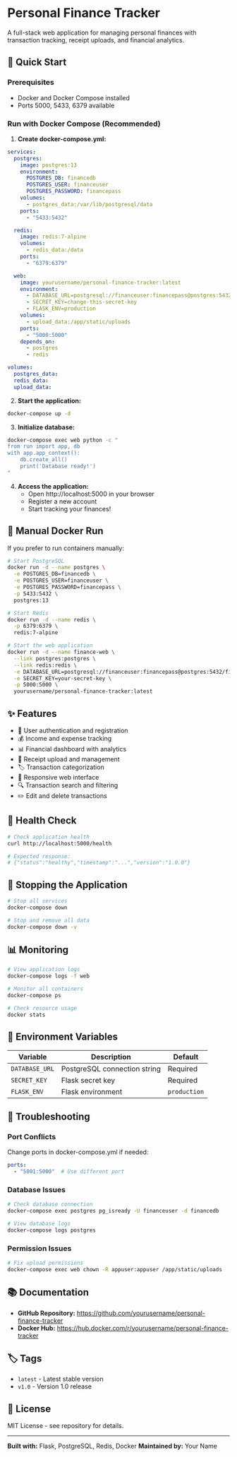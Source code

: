 # Personal Finance Tracker

A full-stack web application for managing personal finances with transaction tracking, receipt uploads, and financial analytics.

## 🚀 Quick Start

### Prerequisites
- Docker and Docker Compose installed
- Ports 5000, 5433, 6379 available

### Run with Docker Compose (Recommended)

1. **Create docker-compose.yml:**
```yaml
services:
  postgres:
    image: postgres:13
    environment:
      POSTGRES_DB: financedb
      POSTGRES_USER: financeuser
      POSTGRES_PASSWORD: financepass
    volumes:
      - postgres_data:/var/lib/postgresql/data
    ports:
      - "5433:5432"

  redis:
    image: redis:7-alpine
    volumes:
      - redis_data:/data
    ports:
      - "6379:6379"

  web:
    image: yourusername/personal-finance-tracker:latest
    environment:
      - DATABASE_URL=postgresql://financeuser:financepass@postgres:5432/financedb
      - SECRET_KEY=change-this-secret-key
      - FLASK_ENV=production
    volumes:
      - upload_data:/app/static/uploads
    ports:
      - "5000:5000"
    depends_on:
      - postgres
      - redis

volumes:
  postgres_data:
  redis_data:
  upload_data:
```

2. **Start the application:**
```bash
docker-compose up -d
```

3. **Initialize database:**
```bash
docker-compose exec web python -c "
from run import app, db
with app.app_context():
    db.create_all()
    print('Database ready!')
"
```

4. **Access the application:**
   - Open http://localhost:5000 in your browser
   - Register a new account
   - Start tracking your finances!

## 🔧 Manual Docker Run

If you prefer to run containers manually:

```bash
# Start PostgreSQL
docker run -d --name postgres \
  -e POSTGRES_DB=financedb \
  -e POSTGRES_USER=financeuser \
  -e POSTGRES_PASSWORD=financepass \
  -p 5433:5432 \
  postgres:13

# Start Redis
docker run -d --name redis \
  -p 6379:6379 \
  redis:7-alpine

# Start the web application
docker run -d --name finance-web \
  --link postgres:postgres \
  --link redis:redis \
  -e DATABASE_URL=postgresql://financeuser:financepass@postgres:5432/financedb \
  -e SECRET_KEY=your-secret-key \
  -p 5000:5000 \
  yourusername/personal-finance-tracker:latest
```

## ✨ Features

- 👤 User authentication and registration
- 💰 Income and expense tracking
- 📊 Financial dashboard with analytics
- 📎 Receipt upload and management
- 🏷️ Transaction categorization
- 📱 Responsive web interface
- 🔍 Transaction search and filtering
- ✏️ Edit and delete transactions

## 🧪 Health Check

```bash
# Check application health
curl http://localhost:5000/health

# Expected response:
# {"status":"healthy","timestamp":"...","version":"1.0.0"}
```

## 🛑 Stopping the Application

```bash
# Stop all services
docker-compose down

# Stop and remove all data
docker-compose down -v
```

## 📊 Monitoring

```bash
# View application logs
docker-compose logs -f web

# Monitor all containers
docker-compose ps

# Check resource usage
docker stats
```

## 🔧 Environment Variables

| Variable | Description | Default |
|----------|-------------|---------|
| `DATABASE_URL` | PostgreSQL connection string | Required |
| `SECRET_KEY` | Flask secret key | Required |
| `FLASK_ENV` | Flask environment | `production` |

## 🐛 Troubleshooting

### Port Conflicts
Change ports in docker-compose.yml if needed:
```yaml
ports:
  - "5001:5000"  # Use different port
```

### Database Issues
```bash
# Check database connection
docker-compose exec postgres pg_isready -U financeuser -d financedb

# View database logs
docker-compose logs postgres
```

### Permission Issues
```bash
# Fix upload permissions
docker-compose exec web chown -R appuser:appuser /app/static/uploads
```

## 📚 Documentation

- **GitHub Repository:** https://github.com/yourusername/personal-finance-tracker
- **Docker Hub:** https://hub.docker.com/r/yourusername/personal-finance-tracker

## 🏷️ Tags

- `latest` - Latest stable version
- `v1.0` - Version 1.0 release

## 📄 License

MIT License - see repository for details.

---

**Built with:** Flask, PostgreSQL, Redis, Docker
**Maintained by:** Your Name
